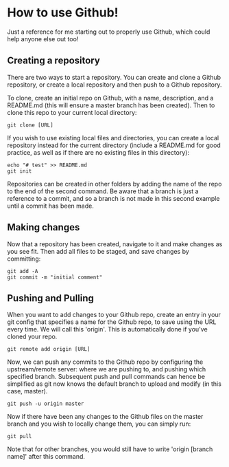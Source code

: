# How to use Github!
Just a reference for me starting out to properly use Github, which could help anyone else out too!

## Creating a repository

There are two ways to start a repository. You can create and clone a Github repository, or create a local repository and then push to a Github repository.  

To clone, create an initial repo on Github, with a name, description, and a README.md (this will ensure a master branch has been created). Then to clone this repo to your current local directory:
```
git clone [URL]
```
If you wish to use existing local files and directories, you can create a local repository instead for the current directory (include a README.md for good practice, as well as if there are no existing files in this directory):
```
echo "# test" >> README.md
git init
```
Repositories can be created in other folders by adding the name of the repo to the end of the second command. Be aware that a branch is just a reference to a commit, and so a branch is not made in this second example until a commit has been made.
## Making changes
Now that a repository has been created, navigate to it and make changes as you see fit. Then add all files to be staged, and save changes by committing:
```
git add -A
git commit -m "initial comment"
```

## Pushing and Pulling
When you want to add changes to your Github repo, create an entry in your git config that specifies a name for the Github repo, to save using the URL every time. We will call this 'origin'. This is automatically done if you've cloned your repo.
```
git remote add origin [URL]
```
Now, we can push any commits to the Github repo by configuring the upstream/remote server: where we are pushing to, and pushing which specified branch. Subsequent push and pull commands can hence be simplified as git now knows the default branch to upload and modify (in this case, master).
```
git push -u origin master
```
Now if there have been any changes to the Github files on the master branch and you wish to locally change them, you can simply run:
```
git pull
```
Note that for other branches, you would still have to write 'origin [branch name]' after this command. 

